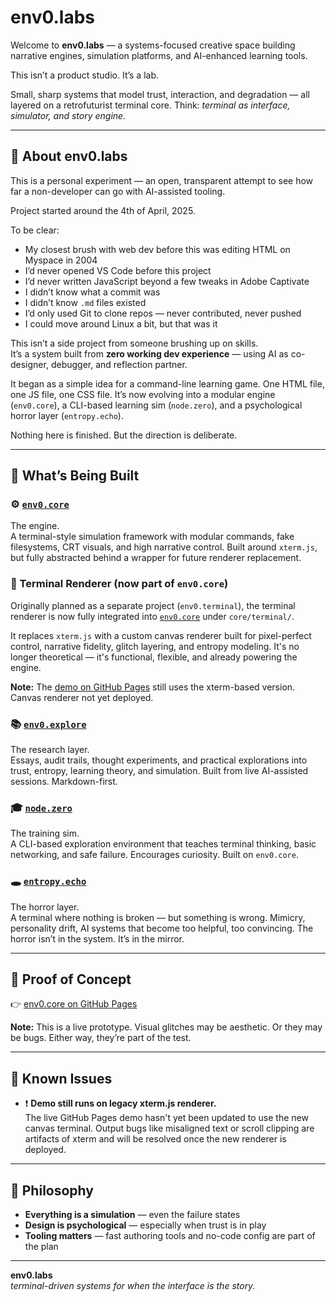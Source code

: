 # env0.labs

Welcome to **env0.labs** — a systems-focused creative space building narrative engines, simulation platforms, and AI-enhanced learning tools.

This isn’t a product studio. It’s a lab.

Small, sharp systems that model trust, interaction, and degradation — all layered on a retrofuturist terminal core. Think: _terminal as interface, simulator, and story engine._

---

## 🧠 About env0.labs

This is a personal experiment — an open, transparent attempt to see how far a non-developer can go with AI-assisted tooling. 

Project started around the 4th of April, 2025.

To be clear:
- My closest brush with web dev before this was editing HTML on Myspace in 2004  
- I’d never opened VS Code before this project  
- I’d never written JavaScript beyond a few tweaks in Adobe Captivate  
- I didn’t know what a commit was  
- I didn’t know `.md` files existed  
- I’d only used Git to clone repos — never contributed, never pushed  
- I could move around Linux a bit, but that was it

This isn’t a side project from someone brushing up on skills.  
It’s a system built from **zero working dev experience** — using AI as co-designer, debugger, and reflection partner.

It began as a simple idea for a command-line learning game. One HTML file, one JS file, one CSS file. It’s now evolving into a modular engine (`env0.core`), a CLI-based learning sim (`node.zero`), and a psychological horror layer (`entropy.echo`).

Nothing here is finished. But the direction is deliberate.

---

## 🧭 What’s Being Built

### ⚙️ [`env0.core`](https://github.com/env0-labs/env0.core)  
The engine.  
A terminal-style simulation framework with modular commands, fake filesystems, CRT visuals, and high narrative control. Built around `xterm.js`, but fully abstracted behind a wrapper for future renderer replacement.

### 🧠 Terminal Renderer (now part of `env0.core`)  
Originally planned as a separate project (`env0.terminal`), the terminal renderer is now fully integrated into [`env0.core`](https://github.com/env0-labs/env0.core) under `core/terminal/`. 

It replaces `xterm.js` with a custom canvas renderer built for pixel-perfect control, narrative fidelity, glitch layering, and entropy modeling. It's no longer theoretical — it's functional, flexible, and already powering the engine.

**Note:** The [demo on GitHub Pages](https://env0-labs.github.io/env0.core/) still uses the xterm-based version. Canvas renderer not yet deployed.

### 📚 [`env0.explore`](https://github.com/env0-labs/env0.explore)  
The research layer.  
Essays, audit trails, thought experiments, and practical explorations into trust, entropy, learning theory, and simulation. Built from live AI-assisted sessions. Markdown-first.

### 🎓 [`node.zero`](https://github.com/env0-labs/node.zero)  
The training sim.  
A CLI-based exploration environment that teaches terminal thinking, basic networking, and safe failure. Encourages curiosity. Built on `env0.core`.

### 🕳️ [`entropy.echo`](https://github.com/env0-labs/entropy.echo)  
The horror layer.  
A terminal where nothing is broken — but something is wrong. Mimicry, personality drift, AI systems that become too helpful, too convincing. The horror isn’t in the system. It’s in the mirror.

---

## 🚧 Proof of Concept

👉 [env0.core on GitHub Pages](https://env0-labs.github.io/env0.core/)

**Note:** This is a live prototype. Visual glitches may be aesthetic. Or they may be bugs. Either way, they’re part of the test.

---

## 🪪 Known Issues

- ❗ **Demo still runs on legacy xterm.js renderer.**  
  The live GitHub Pages demo hasn't yet been updated to use the new canvas terminal. Output bugs like misaligned text or scroll clipping are artifacts of xterm and will be resolved once the new renderer is deployed.


---

## 🧪 Philosophy

- **Everything is a simulation** — even the failure states  
- **Design is psychological** — especially when trust is in play  
- **Tooling matters** — fast authoring tools and no-code config are part of the plan

---

**env0.labs**  
_terminal-driven systems for when the interface *is* the story._
